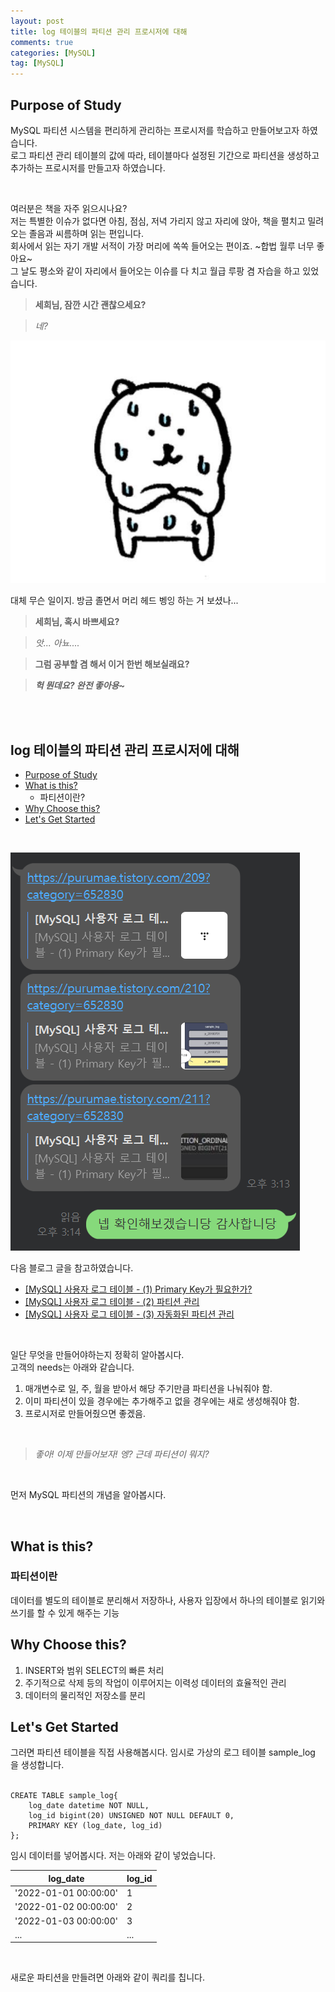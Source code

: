 ```yaml
---
layout: post
title: log 테이블의 파티션 관리 프로시저에 대해
comments: true
categories: [MySQL]
tag: [MySQL]
---
```


## Purpose of Study
MySQL 파티션 시스템을 편리하게 관리하는 프로시저를 학습하고 만들어보고자 하였습니다.   
로그 파티션 관리 테이블의 값에 따라, 테이블마다 설정된 기간으로 파티션을 생성하고 추가하는 프로시저를 만들고자 하였습니다.  

<br/>

여러분은 책을 자주 읽으시나요?   
저는 특별한 이슈가 없다면 아침, 점심, 저녁 가리지 않고 자리에 앉아, 책을 펼치고 밀려오는 졸음과 씨름하며 읽는 편입니다.   
회사에서 읽는 자기 개발 서적이 가장 머리에 쏙쏙 들어오는 편이죠. ~합법 월루 너무 좋아요~   
그 날도 평소와 같이 자리에서 들어오는 이슈를 다 치고 월급 루팡 겸 자습을 하고 있었습니다.   

> **세희님, 잠깐 시간 괜찮으세요?**

> *네?*

![](../asset/Partition%20Procedure/images/joker_bear_1.jpg)   

대체 무슨 일이지. 방금 졸면서 머리 헤드 벵잉 하는 거 보셨나... 

> **세희님, 혹시 바쁘세요?**

> *앗... 아뇨....*

> **그럼 공부할 겸 해서 이거 한번 해보실래요?**

> ***헉 뭔데요? 완전 좋아용~***


<br/>
<br/>


## log 테이블의 파티션 관리 프로시저에 대해
 - [Purpose of Study](#purpose-of-study)
 - [What is this?](#what-is-this)
    + 파티션이란?
 - [Why Choose this?](#why-choose-this)
 - [Let's Get Started](#lets-get-started)

<br/>

![](../asset/Partition%20Procedure/images/2022-04-05%20171027.png)   

다음 블로그 글을 참고하였습니다.   
 - [[MySQL] 사용자 로그 테이블 - (1) Primary Key가 필요한가?](https://purumae.tistory.com/209?category=652830)
 - [[MySQL] 사용자 로그 테이블 - (2) 파티션 관리](https://purumae.tistory.com/210?category=652830)
 - [[MySQL] 사용자 로그 테이블 - (3) 자동화된 파티션 관리](https://purumae.tistory.com/211?category=652830)

<br/>

일단 무엇을 만들어야하는지 정확히 알아봅시다.  
고객의 needs는 아래와 같습니다.  

1. 매개변수로 일, 주, 월을 받아서 해당 주기만큼 파티션을 나눠줘야 함.  
2. 이미 파티션이 있을 경우에는 추가해주고 없을 경우에는 새로 생성해줘야 함.  
3. 프로시저로 만들어줬으면 좋겠음.
  
<br/>
  
> *좋아! 이제 만들어보자! 엥? 근데 파티션이 뭐지?*  
  
<br/>
  
먼저 MySQL 파티션의 개념을 알아봅시다.  
  
<br/>

## What is this?

### 파티션이란  
데이터를 별도의 테이블로 분리해서 저장하나, 사용자 입장에서 하나의 테이블로 읽기와 쓰기를 할 수 있게 해주는 기능  

## Why Choose this?
 1. INSERT와 범위 SELECT의 빠른 처리
 2. 주기적으로 삭제 등의 작업이 이루어지는 이력성 데이터의 효율적인 관리
 3. 데이터의 물리적인 저장소를 분리 


## Let's Get Started  
그러면 파티션 테이블을 직접 사용해봅시다. 
임시로 가상의 로그 테이블 sample_log 을 생성합니다.  
<br/>
``` 
CREATE TABLE sample_log{
    log_date datetime NOT NULL,
    log_id bigint(20) UNSIGNED NOT NULL DEFAULT 0,
    PRIMARY KEY (log_date, log_id)
};
```
임시 데이터를 넣어봅시다. 저는 아래와 같이 넣었습니다.  

|log_date|log_id|
|--------|------|
|'2022-01-01 00:00:00'|1|
|'2022-01-02 00:00:00'|2|
|'2022-01-03 00:00:00'|3|
|...|...|

<br/>

새로운 파티션을 만들려면 아래와 같이 쿼리를 칩니다. 